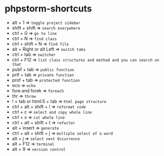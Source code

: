 # phpstorm-shortcuts

* alt + 1 => ```toggle project sidebar```
* shift + shift => ```search everywhere```
* ctrl + G => ```go to line```
* ctrl + N => ```find class```
* ctrl + shift + N => ```find file```
* alt + Right or alt Left => ```switch tabs```
* ctrl + tab => ```switcher```
* ctrl + F12 => ```list class structures and method and you can search on that```
* pubf + tab => ```public function```
* prif + tab => ```private function```
* prof + tab => ```protected function```
* eco => ```echo```
* fore and forek => ```foreach```
* thr => ```throw```  
* ! + tab or html:5 + tab => ```html page structure```
* ctrl + alt + shift + l => ```reformat code```
* ctrl + c => ```select and copy whole line```
* ctrl + x => ```cut whole line```
* ctrl + alt + shift + t => ```refactor```
* alt + insert => ```generate```
* ctrl + alt + shift + j => ```multiple select of a word```
* alt + j => ```select next Occurrence```
* alt + F12 => ```terminal```
* alt + 9 => ```version control```